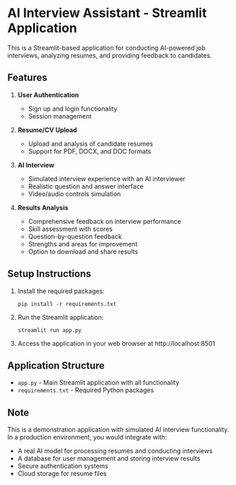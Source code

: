 
# AI Interview Assistant - Streamlit Application

This is a Streamlit-based application for conducting AI-powered job interviews, analyzing resumes, and providing feedback to candidates.

## Features

1. **User Authentication**
   - Sign up and login functionality
   - Session management

2. **Resume/CV Upload**
   - Upload and analysis of candidate resumes
   - Support for PDF, DOCX, and DOC formats

3. **AI Interview**
   - Simulated interview experience with an AI interviewer
   - Realistic question and answer interface
   - Video/audio controls simulation

4. **Results Analysis**
   - Comprehensive feedback on interview performance
   - Skill assessment with scores
   - Question-by-question feedback
   - Strengths and areas for improvement
   - Option to download and share results

## Setup Instructions

1. Install the required packages:
   ```
   pip install -r requirements.txt
   ```

2. Run the Streamlit application:
   ```
   streamlit run app.py
   ```

3. Access the application in your web browser at http://localhost:8501

## Application Structure

- `app.py` - Main Streamlit application with all functionality
- `requirements.txt` - Required Python packages

## Note

This is a demonstration application with simulated AI interview functionality. In a production environment, you would integrate with:

- A real AI model for processing resumes and conducting interviews
- A database for user management and storing interview results
- Secure authentication systems
- Cloud storage for resume files
